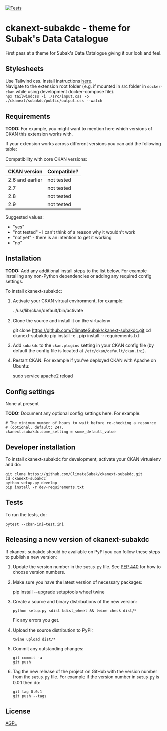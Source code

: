 [![Tests](https://github.com/ClimateSubak/ckanext-subakdc/workflows/Tests/badge.svg?branch=main)](https://github.com/ClimateSubak/ckanext-subakdc/actions)

# ckanext-subakdc - theme for Subak's Data Catalogue

First pass at a theme for Subak's Data Catalogue giving it our look and feel.

## Stylesheets

Use Tailwind css. Install instructions [here](https://tailwindcss.com/docs/installation).  
Navigate to the extension root folder (e.g. if mounted in src folder in `docker-ckan` while using development docker-compose file).  
`npx tailwindcss -i ./src/input.css -o ./ckanext/subakdc/public/output.css --watch`

## Requirements

**TODO:** For example, you might want to mention here which versions of CKAN this
extension works with.

If your extension works across different versions you can add the following table:

Compatibility with core CKAN versions:

| CKAN version    | Compatible?   |
| --------------- | ------------- |
| 2.6 and earlier | not tested    |
| 2.7             | not tested    |
| 2.8             | not tested    |
| 2.9             | not tested    |

Suggested values:

* "yes"
* "not tested" - I can't think of a reason why it wouldn't work
* "not yet" - there is an intention to get it working
* "no"


## Installation

**TODO:** Add any additional install steps to the list below.
   For example installing any non-Python dependencies or adding any required
   config settings.

To install ckanext-subakdc:

1. Activate your CKAN virtual environment, for example:

     . /usr/lib/ckan/default/bin/activate

2. Clone the source and install it on the virtualenv

    git clone https://github.com/ClimateSubak/ckanext-subakdc.git
    cd ckanext-subakdc
    pip install -e .
	pip install -r requirements.txt

3. Add `subakdc` to the `ckan.plugins` setting in your CKAN
   config file (by default the config file is located at
   `/etc/ckan/default/ckan.ini`).

4. Restart CKAN. For example if you've deployed CKAN with Apache on Ubuntu:

     sudo service apache2 reload


## Config settings

None at present

**TODO:** Document any optional config settings here. For example:

	# The minimum number of hours to wait before re-checking a resource
	# (optional, default: 24).
	ckanext.subakdc.some_setting = some_default_value


## Developer installation

To install ckanext-subakdc for development, activate your CKAN virtualenv and
do:

    git clone https://github.com/ClimateSubak/ckanext-subakdc.git
    cd ckanext-subakdc
    python setup.py develop
    pip install -r dev-requirements.txt


## Tests

To run the tests, do:

    pytest --ckan-ini=test.ini


## Releasing a new version of ckanext-subakdc

If ckanext-subakdc should be available on PyPI you can follow these steps to publish a new version:

1. Update the version number in the `setup.py` file. See [PEP 440](http://legacy.python.org/dev/peps/pep-0440/#public-version-identifiers) for how to choose version numbers.

2. Make sure you have the latest version of necessary packages:

    pip install --upgrade setuptools wheel twine

3. Create a source and binary distributions of the new version:

       python setup.py sdist bdist_wheel && twine check dist/*

   Fix any errors you get.

4. Upload the source distribution to PyPI:

       twine upload dist/*

5. Commit any outstanding changes:

       git commit -a
       git push

6. Tag the new release of the project on GitHub with the version number from
   the `setup.py` file. For example if the version number in `setup.py` is
   0.0.1 then do:

       git tag 0.0.1
       git push --tags

## License

[AGPL](https://www.gnu.org/licenses/agpl-3.0.en.html)
